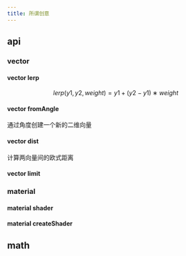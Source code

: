 ```yaml
---
title: 所谓创意
---
```


## api

### vector

#### vector lerp
```math
lerp(y1,y2,weight)=y1+(y2−y1)∗weight
```

<ClientOnly>
<iframeControl src='/note/markdown/notInPage/fantastic/vector.lerp.html'>
</iframeControl>
</CLientOnly>


#### vector fromAngle
<ClientOnly>
<iframeControl src='/note/markdown/notInPage/fantastic/vector.fromAngle.html'>
</iframeControl>
</CLientOnly>

通过角度创建一个新的二维向量

#### vector dist
计算两向量间的欧式距离

<ClientOnly>
<iframeControl src='/note/markdown/notInPage/fantastic/vector.dist.html'>
</iframeControl>
</CLientOnly>

#### vector limit

<ClientOnly>
<iframeControl src='/note/markdown/notInPage/fantastic/vector.limit.html'>
</iframeControl>
</CLientOnly>

### material

#### material shader

<ClientOnly>
<iframeControl src='/note/markdown/notInPage/fantastic/material.shader.html'>
</iframeControl>
</CLientOnly>

#### material createShader

<ClientOnly>
<iframeControl src='/note/markdown/notInPage/fantastic/material.createShader.html'>
</iframeControl>
</CLientOnly>



## math
